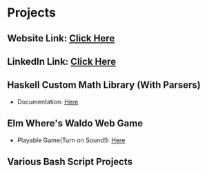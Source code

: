 # Projects

## Website Link: [Click Here](https://sahnik1.github.io)

## LinkedIn Link: [Click Here](https://www.linkedin.com/in/karanjot-sahni)

## Haskell Custom Math Library (With Parsers)
 * Documentation: [Here](http://ugweb.cas.mcmaster.ca/~sahnik/Docs/index.html)

## Elm Where's Waldo Web Game
 * Playable Game(Turn on Sound!): [Here](http://ugweb.cas.mcmaster.ca/~sahnik/App.html)

## Various Bash Script Projects
